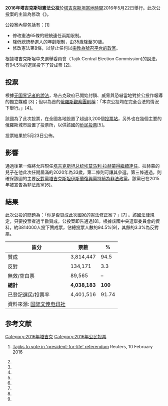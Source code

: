 **2016年塔吉克斯坦憲法公投**於[塔吉克斯坦當地時間](../Page/塔吉克斯坦.md "wikilink")2016年5月22日舉行。此次公投案的主旨為修改《》。

公投案內容包括有：\[1\]

  - 修改憲法65條的總統連任兩期限制。
  - 降低總統參選人的年齡限制，由35歲降至30歲。
  - 修改憲法第8條，以禁止任何以[宗教為號召平台的](../Page/宗教.md "wikilink")[政黨](https://zh.wikipedia.org/wiki/政黨 "wikilink")。

根據塔吉克斯坦中央選舉委員會（Tajik Central Election Commission)的說法，有94.5%的選民投下了贊成票
\[2\]。

## 投票

根據[无国界记者的說法](../Page/无国界记者.md "wikilink")，塔吉克政府已開始封鎖、威脅與恐嚇當地對於公投作報導的獨立媒體
\[3\]；但以為首的[俄羅斯觀察團則稱](https://zh.wikipedia.org/wiki/俄羅斯 "wikilink")：「本次公投均在完全合法的情況下舉行。」\[4\]。

該國為了此次投票，在全國各地設置了超過3,200個[投票站](https://zh.wikipedia.org/wiki/投票站 "wikilink")，另外也在幾個主要的俄羅斯城市設置了投票所，以供該國的[侨民投票](https://zh.wikipedia.org/wiki/侨民 "wikilink")\[5\]。

投票結果於5月23日公佈。

## 影響

通過後第一條將允許現任[塔吉克斯坦总统](../Page/塔吉克斯坦总统.md "wikilink")[埃莫马利·拉赫蒙得繼續連任](../Page/埃莫马利·拉赫蒙.md "wikilink")。拉赫蒙的兒子在他此次任期屆滿的2020年為33歲，第二條則可讓其參選。第三條通過，則確保該國的主要[反對黨](https://zh.wikipedia.org/wiki/反對黨 "wikilink")[塔吉克斯坦伊斯蘭復興黨持續為非法政黨](https://zh.wikipedia.org/wiki/塔吉克斯坦伊斯蘭復興黨 "wikilink")。該黨已在2015年被宣告為非法政黨\[6\]。

## 結果

此次公投的問題為：「你是否贊成此次國家的憲法修正案？」\[7\]
。該國法律規定，只要投票者過半數贊成，公投案即告通過\[8\]。根據該國中央選舉委員會的資料，約3814000人投下贊成票，佔總投票人數的94.5%\[9\]，其餘的3.3%為反對票。

| 區分                                                   | 票數            | %       |
| ---------------------------------------------------- | ------------- | ------- |
| 贊成                                                   | 3,814,447     | 94.5    |
| 反對                                                   | 134,171       | 3.3     |
| 無效/空白票                                               | 89,565        | –       |
| **總計**                                               | **4,038,183** | **100** |
| 已登記選民/投票率                                            | 4,401,516     | 91.74   |
| 資料來源: [国际文传电讯社](http://www.interfax.ru/world/509542) |               |         |

## 参考文献

[Category:2016年塔吉克](https://zh.wikipedia.org/wiki/Category:2016年塔吉克 "wikilink")
[Category:2016年公民投票](https://zh.wikipedia.org/wiki/Category:2016年公民投票 "wikilink")

1.  [Tajiks to vote in 'president-for-life'
    referendum](http://af.reuters.com/article/worldNews/idAFKCN0VJ0IU?sp=true)
    Reuters, 10 February 2016

2.

3.
4.
5.

6.

7.
8.
9.